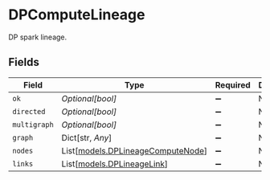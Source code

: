 # DPComputeLineage

DP spark lineage.


## Fields

| Field                                                                  | Type                                                                   | Required                                                               | Description                                                            |
| ---------------------------------------------------------------------- | ---------------------------------------------------------------------- | ---------------------------------------------------------------------- | ---------------------------------------------------------------------- |
| `ok`                                                                   | *Optional[bool]*                                                       | :heavy_minus_sign:                                                     | N/A                                                                    |
| `directed`                                                             | *Optional[bool]*                                                       | :heavy_minus_sign:                                                     | N/A                                                                    |
| `multigraph`                                                           | *Optional[bool]*                                                       | :heavy_minus_sign:                                                     | N/A                                                                    |
| `graph`                                                                | Dict[str, *Any*]                                                       | :heavy_minus_sign:                                                     | N/A                                                                    |
| `nodes`                                                                | List[[models.DPLineageComputeNode](../models/dplineagecomputenode.md)] | :heavy_minus_sign:                                                     | N/A                                                                    |
| `links`                                                                | List[[models.DPLineageLink](../models/dplineagelink.md)]               | :heavy_minus_sign:                                                     | N/A                                                                    |